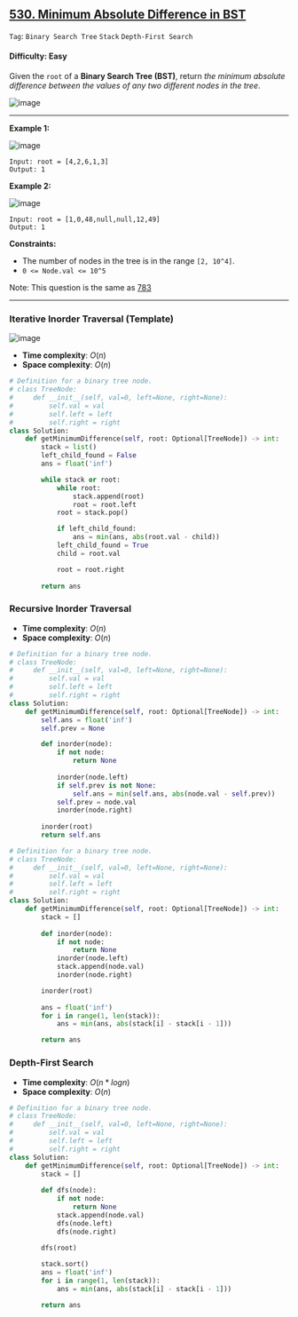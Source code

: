 ## [530. Minimum Absolute Difference in BST](https://leetcode.com/problems/minimum-absolute-difference-in-bst)

```Tag```: ```Binary Search Tree``` ```Stack``` ```Depth-First Search```

#### Difficulty: Easy

Given the ```root``` of a __Binary Search Tree (BST)__, return _the minimum absolute difference between the values of any two different nodes in the tree_.

![image](https://github.com/quananhle/Python/assets/35042430/f55849b1-2ea4-4eaa-9803-d9e592cb675e)

---

__Example 1:__

![image](https://assets.leetcode.com/uploads/2021/02/05/bst1.jpg)
```
Input: root = [4,2,6,1,3]
Output: 1
```

__Example 2:__

![image](https://assets.leetcode.com/uploads/2021/02/05/bst2.jpg)
```
Input: root = [1,0,48,null,null,12,49]
Output: 1
```

__Constraints:__

- The number of nodes in the tree is in the range ```[2, 10^4]```.
- ```0 <= Node.val <= 10^5```
 
Note: This question is the same as [783](https://leetcode.com/problems/minimum-distance-between-bst-nodes/)

---

### Iterative Inorder Traversal (Template)

![image](https://leetcode.com/problems/minimum-absolute-difference-in-bst/Figures/530/530-1.png)

- __Time complexity__: $O(n)$
- __Space complexity__: $O(n)$

```Python
# Definition for a binary tree node.
# class TreeNode:
#     def __init__(self, val=0, left=None, right=None):
#         self.val = val
#         self.left = left
#         self.right = right
class Solution:
    def getMinimumDifference(self, root: Optional[TreeNode]) -> int:
        stack = list()
        left_child_found = False
        ans = float('inf')

        while stack or root:
            while root:
                stack.append(root)
                root = root.left
            root = stack.pop()

            if left_child_found:
                ans = min(ans, abs(root.val - child))
            left_child_found = True
            child = root.val

            root = root.right
        
        return ans
```

### Recursive Inorder Traversal

- __Time complexity__: $O(n)$
- __Space complexity__: $O(n)$

```Python
# Definition for a binary tree node.
# class TreeNode:
#     def __init__(self, val=0, left=None, right=None):
#         self.val = val
#         self.left = left
#         self.right = right
class Solution:
    def getMinimumDifference(self, root: Optional[TreeNode]) -> int:
        self.ans = float('inf')        
        self.prev = None

        def inorder(node):
            if not node:
                return None
            
            inorder(node.left)
            if self.prev is not None:
                self.ans = min(self.ans, abs(node.val - self.prev))
            self.prev = node.val
            inorder(node.right)
        
        inorder(root)
        return self.ans
```

```Python
# Definition for a binary tree node.
# class TreeNode:
#     def __init__(self, val=0, left=None, right=None):
#         self.val = val
#         self.left = left
#         self.right = right
class Solution:
    def getMinimumDifference(self, root: Optional[TreeNode]) -> int:
        stack = []
        
        def inorder(node):
            if not node:
                return None
            inorder(node.left)
            stack.append(node.val)
            inorder(node.right)

        inorder(root)
        
        ans = float('inf')
        for i in range(1, len(stack)):
            ans = min(ans, abs(stack[i] - stack[i - 1]))

        return ans
```

### Depth-First Search

- __Time complexity__: $O(n * logn)$
- __Space complexity__: $O(n)$

```Python
# Definition for a binary tree node.
# class TreeNode:
#     def __init__(self, val=0, left=None, right=None):
#         self.val = val
#         self.left = left
#         self.right = right
class Solution:
    def getMinimumDifference(self, root: Optional[TreeNode]) -> int:
        stack = []
        
        def dfs(node):
            if not node:
                return None
            stack.append(node.val) 
            dfs(node.left)
            dfs(node.right)

        dfs(root)
        
        stack.sort()
        ans = float('inf')
        for i in range(1, len(stack)):
            ans = min(ans, abs(stack[i] - stack[i - 1]))

        return ans
```

